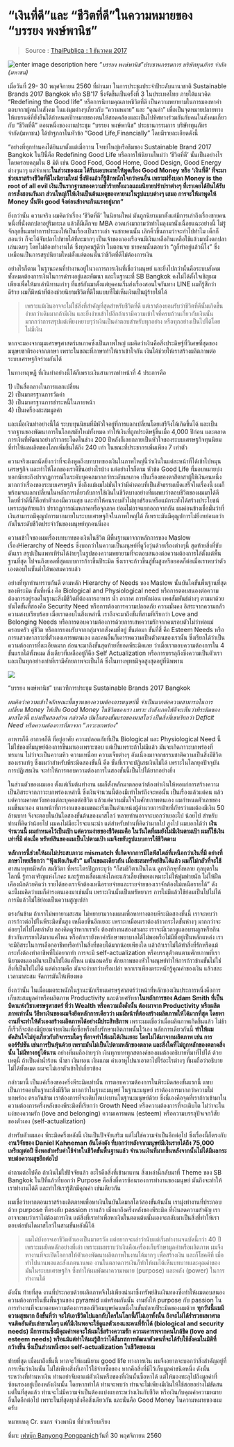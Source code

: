 # “เงินที่ดี”และ “ชีวิตที่ดี”ในความหมายของ “บรรยง พงษ์พานิช”

> Source : [ThaiPublica : 1 ธันวาคม 2017](https://thaipublica.org/2017/12/good-life-financially/)

![enter image description here](https://thaipublica.org/wp-content/uploads/2017/12/20171130_100312-620x349.jpg) _“บรรยง พงษ์พานิช”ประธานกรรมการ บริษัททุนภัทร จำกัด \(มหาชน\)_

เมื่อวันที่ 29- 30 พฤศจิกายน 2560 ที่ผ่านมา ในการประชุมประจำปีระดับนานาชาติ Sustainable Brands 2017 Bangkok หรือ SB’17 ซึ่งจัดขึ้นเป็นครั้งที่ 3 ในประเทศไทย ภายใต้แนวคิด “Redefining the Good life” หรือการนิยามคุณภาพชีวิตที่ดี เป็นความพยายามในการมองหาคำตอบจากผู้คนในสังคม ในแง่มุมต่างๆเกี่ยวกับ “ความหมาย” และ “คุณค่า” เพื่อเป็นจุดหมายปลายทางให้แบรนด์ที่ยั่งยืนได้กำหนดเป้าหมายของตนให้สอดคล้องและเป็นไปทิศทางร่วมกันกับคนในสังคมเกี่ยวกับ “ชีวิตที่ดี” ตอนหนึ่งของงานประชุม “บรรยง พงษ์พานิช” ประธานกรรมการ บริษัททุนภัทร จำกัด\(มหาชน\) ได้ปาฐกถาในหัวข้อ “Good Life,Financially” โดยมีรายละเอียดดังนี้

“อย่างที่ทุกท่านคงได้ยินมาตั้งแต่เมื่อวาน โจทย์ใหญ่หรือธีมของ Sustainable Brand 2017 Bangkok ในปีนี้คือ Redefining Good Life หรือการให้นิยามใหม่ว่า ‘ชีวิตที่ดี’ นั้นเป็นอย่างไรโดยครอบคลุมใน 8 มิติ เช่น Good Food, Good Home, Good Design, Good Energy ต่างๆนาๆ แต่จำเพาะ**ในส่วนของผม ได้รับมอบหมายให้พูดเรื่อง Good Money หรือ ‘เงินที่ดี’ ที่จะมาช่วยเราสร้างชีวิตที่ดีในนิยามใหม่ ซึ่งฟังแล้วก็รู้สึกหนักใจกว่าคนอื่น เพราะฝรั่งบอก Money is the root of all evil เงินเป็นรากฐานของความชั่วร้ายทั้งมวลแถมนิยายปรำปราต่างๆ ที่เราเคยได้ยินได้รับการสั่งสอนกันมา ส่วนใหญ่ก็ให้เงินเป็นต้นเหตุของหายนะในรูปแบบต่างๆ เสมอ การจะให้มาพูดให้ Money นั้นฟัง good จึงค่อนข้างจะกินแรงอยู่มาก”**

ยิ่งกว่านั้น ความจริง ผมคิดว่าเรื่อง ‘ชีวิตที่ดี’ ในนิยามใหม่ มันถูกนิยามมาตั้งแต่มีการเล่าถึงเรื่องชายคนหนึ่งที่นั่งตกปลาอยู่ริมทะเล แล้วก็มีเด็กจบ MBA อวดเก่งมาถามว่าทำไมลุงมานั่งเฉื่อยแฉะอย่างนี้ ไม่รู้จักลุกขึ้นมาทำการประมงให้เป็นเรื่องเป็นราวเล่า จนชายคนนั้น เลิกคิ้วขึ้นถามว่าจะทำไปทำไม เด็กก็สอนว่า ก็จะได้จับปลาไปขายได้ทีละมากๆ เป็นเจ้าของกองเรือจนมีเงินเหลือกินเหลือใช้แล้วมานั่งตกปลาเล่นเฉยๆ โดยไม่ต้องทำงานได้ ซึ่งทุกคนรู้ดีว่า ในตอนจบ ชายคนนั้นตอบว่า “กูก็ทำอยู่แล้วนี่ไง” ซึ่งเหมือนเป็นการสรุปนิยามใหม่ตั้งแต่ตอนนั้นว่าชีวิตที่ดีไม่ต้องการเงิน

อย่างไรก็ตาม ในฐานะคนที่ทำงานอยู่ในวงการการเงินที่เชื่อว่ามนุษย์ และยิ่งไปกว่านั้นคือระบบสังคมทั้งหมดต้องการเงินในการดำรงอยู่และพัฒนา และในฐานะที่ SB Bangkok คงไม่ได้ตั้งใจเชิญผมเพียงเพื่อให้มาเล่านิทานเก่าๆ ที่แชร์กันมาตั้งแต่ยุคคนเริ่มส่งเรื่องสอนใจกันทาง LINE ผมก็รู้สึกว่าดีร้าย ผมก็มีหน้าที่ต้องช่วยนิยามชีวิตที่ดีในแบบที่ไม่เห็นเงินเป็นผู้ร้ายให้ได้

> เพราะแม้เงินอาจจะไม่ใช่สิ่งที่สำคัญที่สุดสำหรับชีวิตที่ดี แต่เราต้องยอมรับว่าชีวิตที่ดีนั้นเกิดขึ้นง่ายกว่าเดิมมากถ้ามีเงิน และยิ่งง่ายเข้าไปอีกถ้าเรามีความเข้าใจที่ครบถ้วนเกี่ยวกับเงินนั้น มากกว่าการสรุปแต่เพียงหยาบๆว่าเงินเป็นคำตอบสำหรับทุกอย่าง หรือทุกอย่างเป็นไปได้โดยไม่มีเงิน

หากจะมองจากมุมเศรษฐศาสตร์มหภาคซึ่งเป็นภาพใหญ่ ผมคิดว่าเงินคือสิ่งประดิษฐ์ที่วิเศษที่สุดของมนุษยชาติรองจากภาษา เพราะในขณะที่ภาษาทำให้เราเข้าใจกัน เงินได้ช่วยให้เราสร้างผลิตภาพต่อระบบเศรษฐกิจร่วมกันได้

ในทางทฤษฎี ที่เงินทำอย่างนี้ได้ก็เพราะเงินสามารถทำหน้าที่ 4 ประการคือ

1\) เป็นสื่อกลางในการแลกเปลี่ยน  
2\) เป็นมาตรฐานการวัดค่า  
3\) เป็นมาตรฐานการชำระหนี้ในภายหน้า  
4\) เป็นเครื่องสะสมมูลค่า

และเมื่อเงินทำอย่างนี้ได้ ระบบทุนนิยมที่มีหัวใจอยู่ที่การแลกเปลี่ยนโดยเสรีจึงได้เกิดขึ้นได้ และเป็นรากฐานของพัฒนาการในโลกสมัยใหม่ทั้งหมด ทำให้เงินที่ถูกประดิษฐ์ขึ้นเมื่อ 4,000 ปีก่อน และตลาดการเงินที่พัฒนาอย่างก้าวกระโดดในช่วง 200 ปีหลังก็เลยกลายเป็นหัวใจของระบบเศรษฐกิจทุนนิยม ที่ทำให้ผลผลิตของโลกเพิ่มขึ้นได้ถึง 240 เท่า ในขณะที่ประชากรเพิ่มเพียง 7 เท่าตัว

ความจริงผมถนัดยิ่งกว่าที่จะถึงพูดถึงบทบาทของเงินในภาพใหญ่นี้ว่าเงินในแต่ละหน้าที่ได้เข้าไปหมุนเศรษฐกิจ และทำให้โลกของเราดีขึ้นอย่างไรบ้าง แต่อย่างไรก็ตาม หัวข้อ Good Life ที่มอบหมายบ่งบอกนัยยะถึงปรากฏการณ์ในระดับบุคคลมากกว่าระดับมหภาค เป็นเรื่องของตาสีตาสาผู้ใช้เงินคนหนึ่งมากกว่าเรื่องของระบบเศรษฐกิจ ซึ่งถึงแม้ผมไม่มั่นใจว่ามีคำตอบที่เป็นสัจธรรมเบ็ดเสร็จในเรื่องนี้ ผมก็พร้อมจะแลกเปลี่ยนในหลักการเกี่ยวกับการใช้เงินในชีวิตบางอย่างที่ผมพบว่าตอบชีวิตของผมมาได้ดี โดยที่ว่าดีนี้ก็คือทำตัวเองมีความสุข และทำให้คนรอบตัวไม่ทุกข์ร้อนหรือแม้กระทั่งได้สร้างประโยชน์ เพราะสุดท้ายแล้ว ปรากฏการณ์มหภาคหรือจุลภาค ย่อมไม่อาจแยกออกจากกัน ผมค่อนข้างเชื่อมั่นว่าที่เงินสามารถมีคุณูปการมากมายในระบบเศรษฐกิจในภาพใหญ่ได้ ก็เพราะมันมีคุณูปการไม่ยิ่งหย่อนกว่ากันในระดับชีวิตประจำวันของมนุษย์ทุกคนนี่เอง

ความเข้าใจของผมเรื่องบทบาทของเงินในชีวิต มีพื้นฐานมาจากหลักการของ Maslow เรื่องHierarchy of Needs ซึ่งบอกว่าในความเป็นมนุษย์ที่ดูวิ่งวุ่นด้วยเรื่องต่างๆนี้ สุดท้ายสิ่งที่ขับดันเรา สรุปเป็นแพทเทิร์นได้ง่ายๆในรูปของความพยายามที่จะตอบสนองต่อความต้องการไล่ตั้งแต่พื้นฐานที่สุด ไปจนถึงยอดที่สุดแบบการก้าวขึ้นปีระมิด ซึ่งเราจะก้าวขึ้นสู่ขั้นสูงหรือยอดก็ต่อเมื่อเราพบว่าตัวเองตอบในขั้นต่ำได้พอสมควรแล้ว

อย่างที่ทุกท่านทราบกันดี ตามหลัก Hierarchy of Needs ของ Maslow นั้นบันไดขั้นพื้นฐานที่สุดของพีระมิด ขั้นที่หนึ่ง คือ Biological and Physiological need หรือการตอบสนองต่อความต้องการอยู่รอดในฐานะสิ่งมีชีวิตที่ต้องการอาหาร น้ำ อากาศ การพักผ่อน เพศสัมพันธ์ต่างๆ ตามมาด้วยบันไดขั้นที่สองคือ Security Need หรือการต้องการความปลอดภัย ความมั่นคง อิสระจากความกลัว ความสงบเรียบร้อย เมื่อเราตอบในสิ่งเหล่านี้ เราถึงจะมาถึงขั้นที่สามที่เรียกว่า Love and Belonging Needs หรือการตอบความต้องการด้วยการเสพความรักจากคนรอบตัวไม่ว่าพ่อแม่ ครอบครัว คู่ชีวิต หรือการยอมรับจากกลุ่มจากสังคมที่อยู่ ขั้นต่อมา ขั้นที่สี่ คือ Esteem Needs หรือการแสวงหาภาวะที่ตัวเองเคารพตนเอง และคนอื่นก็เคารพความเป็นตัวตนของเรานั้น ซึ่งเรียกได้ว่าเป็นความต้องการที่ละเอียดมาก ก่อนจะมาถึงขั้นสุดท้ายที่ยอดพีระมิดเลย ว่าเมื่อเราตอบความต้องการใน 4 ขั้นแรกได้ทั้งหมด สิ่งเดียวที่เหลืออยู่ก็คือ Self Actualization หรือการบรรลุถึงซึ่งความเป็นตัวเรา และเป็นทุกอย่างเท่าที่เรามีศักยภาพจะเป็นได้ ซึ่งในทางพุทธมีจุดสูงสุดอยู่ที่นิพพาน

![](https://thaipublica.org/wp-content/uploads/2017/12/20171130_100351-620x349.jpg)

“บรรยง พงษ์พานิช” บนเวทีการประชุม Sustainable Brands 2017 Bangkok

_ผมคิดว่าความเข้าใจลักษณะพื้นฐานของความต้องการมนุษย์นี้ จำเป็นมากต่อความสามารถในการเปลี่ยน Money ให้เป็น Good Money ในชีวิตของเรา เพราะ ถ้าสังเกตให้ดีจะเห็นว่าพีระมิดของมาสโลว์นี้ แบ่งเป็นสองส่วน กล่าวคือ บันไดสองขั้นแรกของมาสโลว์ เป็นสิ่งที่เขาเรียกว่า Deficit Need หรือความต้องการที่มาจาก “ภาวะบกพร่อง”_

อาหารก็ดี อากาศก็ดี ที่อยู่อาศัย ความปลอดภัยที่เป็น Biological และ Physiological Need นี้ ไม่ใช่ของที่มนุษย์ต้องการขึ้นมาเองเพราะชอบ แต่เป็นเพราะถ้าไม่มีแล้ว มันจะเกิดภาวะบกพร่องที่ทรมาน ไม่ว่าจะเป็นความหิว ความเหนื่อย ความเจ็บต่างๆ อันเนื่องมาจากธรรมชาติความเป็นสิ่งมีชีวิตของเราแท้ๆ ซึ่งผมว่าสำหรับพีระมิดสองขั้นนี้ คือ ขั้นที่เราจะปฏิเสธเงินไม่ได้ เพราะในโลกยุคปัจจุบัน การปฏิเสธเงิน จะทำให้การตอบความต้องการในสองขั้นนี้เป็นไปได้ยากอย่างยิ่ง

ในส่วนตัวของผมเอง ตั้งแต่เริ่มต้นทำงาน ผมก็ตั้งหลักมาตลอดว่าต้องทำเงินให้พอแก่การสร้างความเป็นอิสระจากภาวะบกพร่องเหล่านี้ ซึ่งเงินจำนวนนี้ต้องมีเท่าไหร่ถึงจะพอนั้น เป็นเรื่องแล้วแต่คน แล้วแต่ความคาดหวังของแต่ละบุคคลต่อชีวิต แล้วแต่ความมั่นใจในศักยภาพตนเอง ผมกำหนดตัวเลขของผมขึ้นมาเอง ตามหน้าที่การงานของผมขณะเริ่มเป็นตำแหน่งผู้อำนวยการฝ่ายที่ภัทรว่าผมต้องมีเงิน 50 ล้านบาท จึงจะตอบในบันไดสองขั้นต้นของมาสโลว์ หลายท่านอาจจะบอกว่าเยอะไป น้อยไป สำหรับท่านที่คิดว่าน้อยไป ผมคงไม่มีอะไรจะแนะนำ แต่สำหรับท่านที่คิดว่ามากไป สูงไป ผมบอกได้ว่า **เงินจำนวนนี้ ผมกำหนดไว้เป็นเป้า แต่ความง่ายของชีวิตผมคือ ในวันใดที่ผมยังไม่มีเงินตามเป้า ผมก็ใช้เงินเท่าที่มี ต่อเมื่อ ทรัพย์สินของผมเป็นไปตามเป้า ผมจึงขยับรูปแบบการใช้ชีวิตตาม**

**หลักการนี้ช่วยให้ผมไม่ประสบภาวะ mismatch ที่เกิดจากการมีไลฟ์สไตล์ที่เหนือกว่าเงินที่มี อย่างที่ภาษาไทยเรียกว่า “ฟุ้งเฟ้อเกินตัว” แต่ในขณะเดียวกัน เมื่อสะสมทรัพย์สินได้แล้ว ผมก็ไม่กลัวที่จะใช้** ศาสนาพุทธมีหลัก สมชีวิตา ที่พระไตรปิฎกระบุว่า “ก็สมชีวิตาเป็นไฉน ดูกรภิกษุทั้งหลาย กุลบุตรในโลกนี้ รู้ทางเจริญแห่งโภคะ และรู้ทางเสื่อมแห่งโภคะแล้วเลี้ยงชีพพอเหมาะไม่ให้ฟูมฟายนัก ไม่ให้ฝืดเคืองนักด้วยคิดว่า รายได้ของเราจักต้องเหนือรายจ่ายและรายจ่ายของเราจักต้องไม่เหนือรายได้” ดังฉะนี้ผมคิดว่าผมก็ดำรงตนเองมาเช่นนั้น เพราะเงินนั้นเป็นทรัพยากร การไม่มีแล้วใช้ย่อมเป็นไปไม่ได้ การมีแล้วไม่ใช้ย่อมเป็นความสูญเปล่า

ตรงกันข้าม ถ้าเราไม่พยายามสะสม ไม่พยายามวางแผนเพื่อหาทางตอบพีระมิดสองขั้นนี้ เราจะพบว่า การก้าวต่อไปในพีระมิดขั้นสูง เหนื่อยขึ้นอีกเยอะ เพราะเหมือนเราต้องก้าวกระไดขั้นห่างๆ มากกว่าจะค่อยๆไต่ไปโดยลำดับ ลองคิดดูว่าหากเรายัง ต้องทำงานสองสามกะ เราจะมีเวลาดูแลอบรมลูกหรือกินข้าวกับภรรยาได้มากแค่ไหน หรือถ้าเรายังหาค่ารักษาพยาบาลได้ไม่พอหรือไม่มีที่อยู่เป็นหลักแหล่ง เราจะมีอิสระในการเลือกอาชีพหรือทำในสิ่งที่ชอบได้มากน้อยเพียงใด แล้วถ้าเราไม่ได้ทำสิ่งที่รักหรือแม้กระทั่งต้องทำอาชีพที่ไม่อยากทำ การจะมี self-actualization หรือบรรลุตัวตนตามศักยภาพที่เรานิยามตนเองมันจะเป็นไปได้แค่ไหน แน่นอนครับ ศักยภาพของหัวใจมนุษย์ทำให้การก้าวข้ามขั้นไม่ใช่สิ่งที่เป็นไปไม่ได้ แต่คำถามคือ มันจะง่ายกว่าหรือเปล่า หากเราเพียงตระหนักรู้คุณค่าของเงิน แล้วสละเวลามาสะสม จัดการมันให้เพียงพอ

ยิ่งกว่านั้น ในเมื่อผมตระหนักในฐานะนักเรียนเศรษฐศาสตร์ว่าหน้าที่หลักของเงินประการหนึ่งคือการเก็บสะสมมูลค่าหรือผลิตภาพ Productivity และด้วยศรัทธา**ในหลักการของ Adam Smith ที่เป็นบิดาแห่งวิชาเศรษฐศาสตร์ ที่ว่า Wealth หรือความมั่งคั่งนั้น ต้องมาจาก Productivity หรือผลิตภาพเท่านั้น วิธีหาเงินของผมจึงยึดหลักการเดียวว่า ผมมีหน้าที่ต้องสร้างผลิตภาพให้ได้มากที่สุด โดยหางานที่จะทำให้ตัวเองสร้างผลิตภาพได้อย่างมีประสิทธิภาพ** เพราะผมเชื่อว่าเมื่อผลิตภาพเกิดขึ้นแล้ว ไม่ช้าก็เร็วก็จะต้องมีผู้ยอมจ่ายเงินเพื่อซื้อหรือเก็บรักษาผลิตภาพนั้นไว้เอง หลักการเดียวกันนี้ **ทำให้ผมตัดสินใจไม่ยุ่งเกี่ยวกับกิจกรรมใดๆ ที่อาจทำให้ผมได้เงินเยอะ โดยไม่ได้มาจากผลิตภาพ เช่น การคอร์รัปชัน เช่นการปั่นหุ้นด้วย เพราะมันไม่เป็นไปตามหลักของตลาด และสิ่งใดที่ไม่ถูกหลักของตลาดสิ่งนั้น ไม่มีทางอยู่ได้นาน** อย่างที่ผมถือง่ายๆว่า เงินทุกบาททุกสตางค์ของผมต้องอธิบายที่มาที่ไปได้ ด้วยเหตุนี้ ถ้าเป็นค่าน้ำร้อน น้ำชา เงินทอน เงินแถม ค่าเอาหูไปนาเอาตาไปไร่อะไรต่างๆ ที่ผมถือว่าอธิบายไม่ได้ทั้งหมด ผมจะไม่เอาตัวเข้าไปเกี่ยวข้อง

กล่าวมานี้ เป็นแค่เรื่องของครึ่งพีระมิดเท่านั้น การตอบความต้องการในพีระมิดสองขั้นแรกนี้ แทบเป็นการตอบในฐานะสิ่งมีชีวิต มากกว่าในฐานะมนุษย์ ในฐานะมนุษย์ เราต้องการมากกว่าความไม่บกพร่อง ตรงกันข้าม เราต้องการที่จะเติบโตเบ่งบานในฐานะมนุษย์ด้วย ซึ่งนี่เองคือจุดที่เราก้าวเข้ามาในความต้องการครึ่งหลังของพีระมิดที่เรียกว่า Growth Need หรือความต้องการที่จะเติบโต ไม่ว่าจะในแง่ของความรัก \(love and belonging\) ความเคารพตน \(esteem\) หรือความบรรลุปัจเจกวิสัยของตัวเอง \(self-actualization\)

สำหรับตัวผมเอง พีระมิดครึ่งหลังนี้ เงินเป็นปัจจัยเสริม แต่ไม่ใช่ความจำเป็นอีกต่อไป ซึ่งเรื่องนี้ก็ตรงกับ**งานวิจัยของ Daniel Kahneman อันโด่งดัง ที่บอกว่าหลังจากมนุษย์มีเงินรายได้ถึง 75,000 เหรียญต่อปี ซึ่งพอสำหรับค่าใช้จ่ายในชีวิตขั้นพื้นฐานแล้ว จำนวนเงินที่มากขึ้นหลังจากนั้นไม่ได้มีผลกระทบต่อความสุขอีกต่อไป**

คำถามต่อไปคือ ถ้าเงินไม่ใช่ปัจจัยแล้ว อะไรคือสิ่งที่เข้ามาแทน สิ่งเหล่านี้กลับมาที่ Theme ของ SB Bangkok ในปีที่แล้วที่บอกว่า Purpose คือสิ่งที่ควรซ้อนรองการทำงานของมนุษย์ มันถึงจะทำให้เราทำงานได้ดี และทำให้เรารู้สึกมีคุณค่า เช่นเดียวกัน

ผมเชื่อว่าหากตอนเราสร้างผลิตภาพเพื่อหาเงินในบันไดมาสโลว์สองขั้นต้นนั้น เรามุ่งทำงานที่ประกอบด้วย purpose ที่ตรงกับ passion เราแล้ว เมื่อมาถึงครึ่งหลังของพีระมิด ที่เงินลดความสำคัญ เราอาจจะพบว่าเราไม่ต้องการเงิน แต่สิ่งที่เราทำเพื่อหาเงินในตอนต้นนั้นเองจะกลับมาเป็นสิ่งที่ทำให้เราตอบต่อบันไดมาสโลว์ในสามขั้นหลังนี้ได้

> ผมไม่บังอาจเอาชีวิตตัวเองเป็นมาตรวัด แต่อยากจะเล่าว่านับแต่เริ่มทำงานจนบัดนี้กว่า 40 ปี เพราะผมยึดหลักอย่างที่เล่า เพราะผมทราบว่าเงินคือเครื่องเก็บรักษามูลค่าหรือผลิตภาพ ผมจึงหางานที่จะเปิดโอกาสให้ตัวเองพัฒนาผลิตภาพในงานได้มากๆ เพื่อสร้างเงิน และก็โชคดีที่ เมื่อทำไปนานพอและสังเกตนานพอ งานในตลาดการเงินก็ทำให้ผมได้เห็นบทบาทและคุณค่าของมันในระบบเศรษฐกิจ ซึ่งทำให้ผมพัฒนาความหมาย \(purpose\) และพลัง \(power\) ในการทำงานได้

ดังนั้น ท้ายที่สุด งานที่ประกอบด้วยผลิตภาพจึงไม่เพียงนำมาซึ่งทรัพย์สินเงินทองซึ่งทำให้ผมตอบสนองความต้องการในขั้นพื้นฐานของ pyramid แต่พร้อมกันนั้น งานยังให้ purpose กับ passion ในการทำงานที่จะมาตอบความต้องการของชีวิตมนุษย์คนหนึ่งในขั้นปลายปีระมิดของผมด้วย **ทุกวันนี้ผมมีความสุขมาก ถึงขั้นที่ว่า จะให้เอาชีวิตไปแลกกับใครในโลกนี้ก็ไม่เอาทั้งนั้น ถึงจะไม่ได้ร่ำรวยมหาศาลจนติดอันดับเล่าขานใดๆ แต่ก็มีเงินพอจะใช้ดูแลตัวเองและคนที่รักได้ \(biological and security needs\) มีการงานซึ่งมีคุณค่าพอจะให้ผมใช้สร้างความรัก ความเคารพจากคนใกล้ชิด \(love and esteem needs\) หรือแม้แต่ทำให้ผมรู้สึกว่าได้ลิ้มรสการพัฒนาตัวตนที่จะได้รับใช้สังคมในมิติที่กว้างขึ้น ซึ่งเป็นส่วนหนึ่งของ self-actualization ในชีวิตของผม**

ท้ายที่สุด เมื่อมาถึงขั้นนี้ หากจะให้ผมนิยาม good life ทางการเงิน ผมจึงอยากจะบอกว่าสิ่งสำคัญอยู่ที่การเห็นว่าเงินนั้น ไม่ใช่เพียงสิ่งที่เอาไว้ใช้จ่ายซื้อของ หากคือสิ่งที่มีไว้เก็บมูลค่าชนิดหนึ่ง ดังนั้น ระหว่างที่ท่านหาเงิน ท่านอย่าจับตาแต่ตัวเงินหรือของที่เงินนั้นซื้อหาได้ แต่ให้มองทะลุไปถึงมูลค่าที่ซ้อนรองอยู่เบื้องหลังเงินนั้น โดยหากทำได้ ท่านจะพบว่า ท่านจะไม่เพียงมีเงินให้ใช้สอยอย่างไม่ขัดสน แต่ในที่สุดแล้ว ท่านจะไม่มีความจำเป็นต้องแบ่งแยกระหว่างเงินกับชีวิต หรือเงินกับคุณค่าความหมายอื่นใดอีกต่อไป เพราะในที่สุดทุกสิ่งคือสิ่งเดียวกัน และนั่นคือ Good Money ในความหมายของผมครับ

หมายเหตุ Cr. ธนกร จ๋วงพานิช ที่ช่วยเรียบเรียง

ที่มา: [เฟซบุ๊ก Banyong Pongpanich](https://www.facebook.com/banyong.pongpanich)วันที่ 30 พฤศจิกายน 2560

